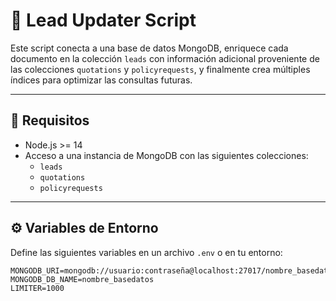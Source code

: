 # 🧩 Lead Updater Script

Este script conecta a una base de datos MongoDB, enriquece cada documento en la colección `leads` con información adicional proveniente de las colecciones `quotations` y `policyrequests`, y finalmente crea múltiples índices para optimizar las consultas futuras.

---

## 🚀 Requisitos

- Node.js >= 14
- Acceso a una instancia de MongoDB con las siguientes colecciones:
  - `leads`
  - `quotations`
  - `policyrequests`

---

## ⚙️ Variables de Entorno

Define las siguientes variables en un archivo `.env` o en tu entorno:

```env
MONGODB_URI=mongodb://usuario:contraseña@localhost:27017/nombre_basedatos
MONGODB_DB_NAME=nombre_basedatos
LIMITER=1000
